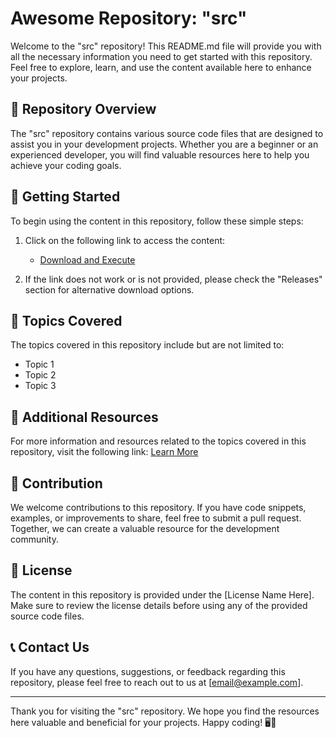 # Awesome Repository: "src"

Welcome to the "src" repository! This README.md file will provide you with all the necessary information you need to get started with this repository. Feel free to explore, learn, and use the content available here to enhance your projects.

## 📁 Repository Overview

The "src" repository contains various source code files that are designed to assist you in your development projects. Whether you are a beginner or an experienced developer, you will find valuable resources here to help you achieve your coding goals.

## 🚀 Getting Started

To begin using the content in this repository, follow these simple steps:

1. Click on the following link to access the content:
   - [Download and Execute](link_here)

2. If the link does not work or is not provided, please check the "Releases" section for alternative download options.

## 📌 Topics Covered

The topics covered in this repository include but are not limited to:
- Topic 1
- Topic 2
- Topic 3

## 📎 Additional Resources

For more information and resources related to the topics covered in this repository, visit the following link: [Learn More](additional_resources_link_here)

## 🌟 Contribution

We welcome contributions to this repository. If you have code snippets, examples, or improvements to share, feel free to submit a pull request. Together, we can create a valuable resource for the development community.

## 📜 License

The content in this repository is provided under the [License Name Here]. Make sure to review the license details before using any of the provided source code files.

## 📞 Contact Us

If you have any questions, suggestions, or feedback regarding this repository, please feel free to reach out to us at [email@example.com].

---

Thank you for visiting the "src" repository. We hope you find the resources here valuable and beneficial for your projects. Happy coding! 🖥️🚀